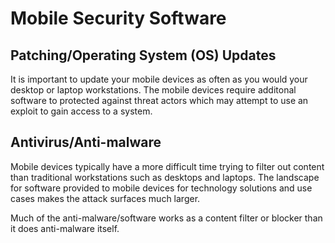 # Mobile Security Software

## Patching/Operating System (OS) Updates

It is important to update your mobile devices as often as you would your desktop or laptop workstations. The mobile devices require additonal software to protected against threat actors which may attempt to use an exploit to gain access to a system.

## Antivirus/Anti-malware

Mobile devices typically have a more difficult time trying to filter out content than traditional workstations such as desktops and laptops. The landscape for software provided to mobile devices for technology solutions and use cases makes the attack surfaces much larger.

Much of the anti-malware/software works as a content filter or blocker than it does anti-malware itself.